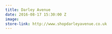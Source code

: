 ```yaml
---
title: Darley Avenue
date: 2016-08-17 15:30:00 Z
image: 
store-link: http://www.shopdarleyavenue.co.uk
---
```


